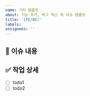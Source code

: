 ```yaml
---
name: 기타 템플릿
about: 기능 추가, 버그 픽스 외 이슈 템플릿
title: '[FE/BE]'
labels:
assignees: ''
---
```


## 📌 이슈 내용

## ✅ 작업 상세

- [ ] todo1
- [ ] todo2
